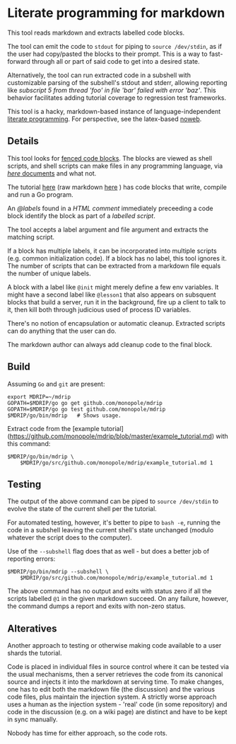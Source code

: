 # Literate programming for markdown

This tool reads markdown and extracts labelled code blocks.

The tool can emit the code to `stdout` for piping to `source
/dev/stdin`, as if the user had copy/pasted the blocks to their
prompt.  This is a way to fast-forward through all or part of
said code to get into a desired state.

Alternatively, the tool can run extracted code in a subshell with
customizable parsing of the subshell's stdout and stderr, allowing
reporting like _subscript 5 from thread 'foo' in file 'bar' failed
with error 'baz'_.  This behavior facilitates adding tutorial
coverage to regression test frameworks.

This tool is a hacky, markdown-based instance of language-independent
[literate
programming](http://en.wikipedia.org/wiki/Literate_programming).  For
perspective, see the latex-based
[noweb](http://en.wikipedia.org/wiki/Noweb).


## Details

This tool looks for [fenced code
blocks](https://help.github.com/articles/github-flavored-markdown/#fenced-code-blocks).
The blocks are viewed as shell scripts, and shell scripts can make
files in any programming language, via [_here_
documents](http://tldp.org/LDP/abs/html/here-docs.html) and what not.

The tutorial
[here](https://github.com/monopole/mdrip/blob/master/example_tutorial.md)
(raw markdown
[here](https://raw.githubusercontent.com/monopole/mdrip/master/example_tutorial.md)
) has code blocks that write, compile and run a Go program.

An _@labels_ found in a _HTML comment_ immediately preceeding a code
block identify the block as part of a _labelled script_.  

The tool accepts a label argument and file argument and extracts the
matching script.

If a block has multiple labels, it can be incorporated into multiple
scripts (e.g. common initialization code).  If a block has no label,
this tool ignores it.  The number of scripts that can be extracted
from a markdown file equals the number of unique labels.

A block with a label like `@init` might merely define a few env
variables.  It might have a second label like `@lesson1` that also
appears on subsquent blocks that build a server, run it in the
background, fire up a client to talk to it, then kill both through
judicious used of process ID variables.

There's no notion of encapsulation or automatic cleanup.  Extracted 
scripts can do anything that the user can do.

The markdown author can always add cleanup code to the final block.

## Build

Assuming `Go` and `git` are present:

```
export MDRIP=~/mdrip
GOPATH=$MDRIP/go go get github.com/monopole/mdrip
GOPATH=$MDRIP/go go test github.com/monopole/mdrip
$MDRIP/go/bin/mdrip   # Shows usage.
```

Extract code from the [example tutorial]
(https://github.com/monopole/mdrip/blob/master/example_tutorial.md)
with this command:

```
$MDRIP/go/bin/mdrip \
    $MDRIP/go/src/github.com/monopole/mdrip/example_tutorial.md 1
```

## Testing

The output of the above command can be piped to `source /dev/stdin` to
evolve the state of the current shell per the tutorial.

For automated testing, however, it's better to pipe to `bash -e`,
running the code in a subshell leaving the current shell's state
unchanged (modulo whatever the script does to the computer).

Use of the `--subshell` flag does that as well - but does a better job
of reporting errors:

```
$MDRIP/go/bin/mdrip --subshell \
    $MDRIP/go/src/github.com/monopole/mdrip/example_tutorial.md 1
```

The above command has no output and exits with status zero if all the
scripts labelled `@1` in the given markdown succeed.  On any failure,
however, the command dumps a report and exits with non-zero status.

## Alteratives

Another approach to testing or otherwise making code available to a user
shards the tutorial.

Code is placed in individual files in source control where it can be
tested via the usual mechanisms, then a server retrieves the code from
its canonical source and injects it into the markdown at serving time.
To make changes, one has to edit both the markdown file (the
discussion) and the various code files, plus maintain the injection
system.  A strictly worse approach uses a human as the injection
system - 'real' code (in some repository) and code in the discussion
(e.g.  on a wiki page) are distinct and have to be kept in sync
manually.

Nobody has time for either approach, so the code rots.
